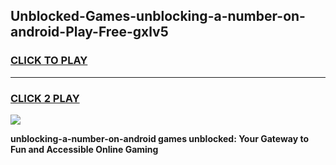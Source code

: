 
## Unblocked-Games-unblocking-a-number-on-android-Play-Free-gxlv5
<h3>
<a href="https://premium76.site?title=unblocking-a-number-on-android&ref=18A1">CLICK TO PLAY</a></h3>
<hr>

<h3>
<a href="https://premium76.site?title=unblocking-a-number-on-android&ref=18A1">CLICK 2 PLAY</a>
  
</h3>

<a href="https://premium76.site?title=unblocking-a-number-on-android&ref=18A1"><img src="https://clearcache.store/games.png"></a>


**unblocking-a-number-on-android games unblocked: Your Gateway to Fun and Accessible Online Gaming**
